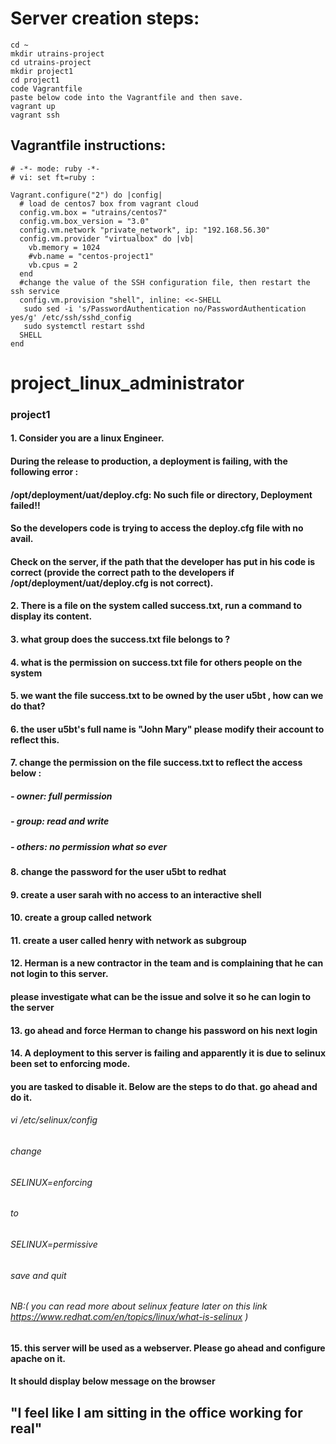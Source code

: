 # Server creation steps: 
```
cd ~
mkdir utrains-project
cd utrains-project
mkdir project1
cd project1
code Vagrantfile
paste below code into the Vagrantfile and then save.
vagrant up
vagrant ssh
```
## Vagrantfile instructions:

```
# -*- mode: ruby -*-
# vi: set ft=ruby :

Vagrant.configure("2") do |config|
  # load de centos7 box from vagrant cloud
  config.vm.box = "utrains/centos7"
  config.vm.box_version = "3.0"
  config.vm.network "private_network", ip: "192.168.56.30"
  config.vm.provider "virtualbox" do |vb|
    vb.memory = 1024
    #vb.name = "centos-project1"
    vb.cpus = 2
  end
  #change the value of the SSH configuration file, then restart the ssh service
  config.vm.provision "shell", inline: <<-SHELL
   sudo sed -i 's/PasswordAuthentication no/PasswordAuthentication yes/g' /etc/ssh/sshd_config
   sudo systemctl restart sshd
  SHELL
end
```

# project_linux_administrator
### project1  


#### 1. Consider you are a linux Engineer.
#### During the release to production, a deployment is failing, with the following error : 
#### /opt/deployment/uat/deploy.cfg: No such file or directory, Deployment failed!! 
#### So the developers code is trying to access the deploy.cfg file with no avail.
#### Check on the server, if the path that the developer has put in his code is correct (provide the correct path to the developers if /opt/deployment/uat/deploy.cfg is not correct). 

#### 2.  There is a file on the system called success.txt, run a command to display its content.

#### 3.  what group does the success.txt file belongs to ?  

#### 4.  what is the permission on success.txt file for others people on the system

#### 5.  we want the file success.txt to be owned by the user u5bt , how can we do that?

#### 6.  the user u5bt's full name is "John Mary" please modify their account to reflect this.

#### 7.  change the permission on the file success.txt to reflect the access below :
##### - owner: full permission
##### - group: read and write
##### - others: no permission what so ever

#### 8.  change the password for the user u5bt to redhat

#### 9. create a user sarah with no access to an interactive shell

#### 10.  create a group called network

#### 11. create a user called henry with network as subgroup

#### 12. Herman is a new contractor in the team and is complaining that he can not login to this server. 
#### please investigate what can be the issue and solve it so he can login to the server

#### 13. go ahead and force Herman to change his password on his next login

#### 14. A deployment to this server is failing and apparently it is due to selinux been set to enforcing mode. 
#### you are tasked to disable it. Below are the steps to do that. go ahead and do it.
######    vi /etc/selinux/config
######    change
######    SELINUX=enforcing
######    to
######    SELINUX=permissive
######    save and quit
######    NB:( you can read more about selinux feature later on this link https://www.redhat.com/en/topics/linux/what-is-selinux ) 
#### 15.  this server will be used as a webserver. Please go ahead and configure apache on it.
#### It should display below message on the browser
## "I feel like I am sitting in the office working for real"

